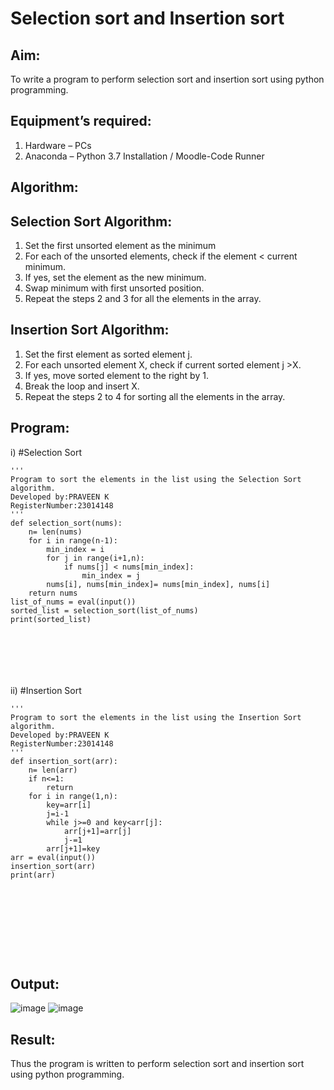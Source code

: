 # Selection sort and Insertion sort
## Aim:
To write a program to perform selection sort and insertion sort using python programming.
## Equipment’s required:
1.	Hardware – PCs
2.	Anaconda – Python 3.7 Installation / Moodle-Code Runner
## Algorithm:
## Selection Sort Algorithm:
1.	Set the first unsorted element as the minimum
2.	For each of the unsorted elements, check if the element < current minimum.
3.	If yes, set the element as the new minimum.
4.	Swap minimum with first unsorted position.
5.	Repeat the steps 2 and 3 for all the elements in the array.
## Insertion Sort Algorithm:
1.	Set the first element as sorted element j.
2.	For each unsorted element X, check if current sorted element j >X.
3.	If yes, move sorted element to the right by 1.
4.	Break the loop and insert X.
5.	Repeat the steps 2 to 4 for sorting all the elements in the array.
## Program:
i)	#Selection Sort
```
''' 
Program to sort the elements in the list using the Selection Sort algorithm.
Developed by:PRAVEEN K
RegisterNumber:23014148 
'''
def selection_sort(nums):
    n= len(nums)
    for i in range(n-1):
        min_index = i
        for j in range(i+1,n):
            if nums[j] < nums[min_index]:
                min_index = j
        nums[i], nums[min_index]= nums[min_index], nums[i]
    return nums
list_of_nums = eval(input())
sorted_list = selection_sort(list_of_nums)
print(sorted_list)
        
 





```
ii)	#Insertion Sort
```
''' 
Program to sort the elements in the list using the Insertion Sort algorithm.
Developed by:PRAVEEN K
RegisterNumber:23014148 
'''
def insertion_sort(arr):
    n= len(arr)
    if n<=1:
        return
    for i in range(1,n):
        key=arr[i]
        j=i-1
        while j>=0 and key<arr[j]:
            arr[j+1]=arr[j]
            j-=1
        arr[j+1]=key
arr = eval(input())
insertion_sort(arr)
print(arr)
            
         
 
        
 





```

## Output:
  ![image](https://github.com/K-PRAVEEN-2005/Sorting-Algorithm/assets/145742724/64d68ace-b918-4e38-a654-3a05beb5c26b)
![image](https://github.com/K-PRAVEEN-2005/Sorting-Algorithm/assets/145742724/ce4e014f-a2d8-42ed-8c4e-c0cef29c427d)


## Result:
Thus the program is written to perform selection sort and insertion sort using python programming.
